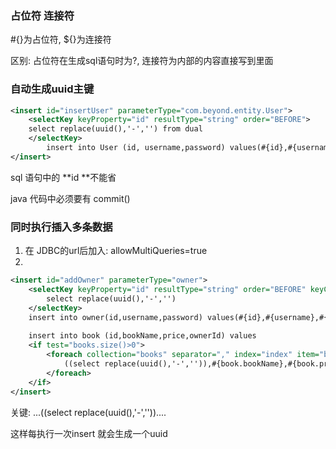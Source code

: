 ### 占位符 连接符

#{}为占位符, ${}为连接符

区别: 占位符在生成sql语句时为?, 连接符为内部的内容直接写到里面

### 自动生成uuid主键

```xml
<insert id="insertUser" parameterType="com.beyond.entity.User">
	<selectKey keyProperty="id" resultType="string" order="BEFORE">
	select replace(uuid(),'-','') from dual
	</selectKey>
		insert into User (id, username,password) values(#{id},#{username},#{password})
</insert>
```

sql 语句中的 **id **不能省

java 代码中必须要有 commit() 

### 同时执行插入多条数据

1. 在 JDBC的url后加入: allowMultiQueries=true
2. 

```xml
<insert id="addOwner" parameterType="owner">
	<selectKey keyProperty="id" resultType="string" order="BEFORE" keyColumn="id">
		select replace(uuid(),'-','')
	</selectKey>
	insert into owner(id,username,password) values(#{id},#{username},#{password});
    
	insert into book (id,bookName,price,ownerId) values 
	<if test="books.size()>0">
		<foreach collection="books" separator="," index="index" item="book">
			((select replace(uuid(),'-','')),#{book.bookName},#{book.price},#{id})
		</foreach>
	</if>
</insert>
```

关键:   ...((select replace(uuid(),'-',''))....

这样每执行一次insert 就会生成一个uuid

